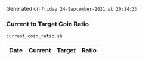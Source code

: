 Generated on `Friday 24-September-2021 at 20:14:23`

### Current to Target Coin Ratio
`current_coin_ratio.sh`

Date|Current|Target|Ratio
---|---|---|---
